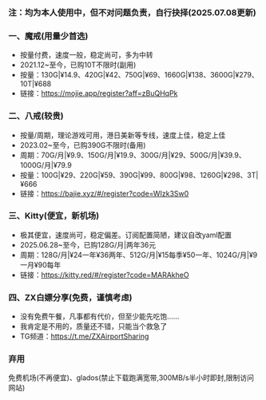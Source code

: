 ### 注：均为本人使用中，但不对问题负责，自行抉择(2025.07.08更新)

### 一、魔戒(用量少首选)
- 按量付费，速度一般，稳定尚可，多为中转
- 2021.12~至今，已购10T不限时(副用)
- 按量：130G|¥14.9、420G|¥42、750G|¥69、1660G|¥138、3600G|¥279、10T|¥688
- 链接：https://mojie.app/register?aff=zBuQHqPk

### 二、八戒(较贵)
- 按量/周期，理论游戏可用，港日美新等专线，速度上佳，稳定上佳
- 2023.02~至今，已购390G不限时(备用)
- 周期：70G/月|¥9.9、150G/月|¥19.9、300G/月|¥29、500G/月|¥39.9、1000G/月|¥79.9
- 按量：100G|¥29、220G|¥59、390G|¥99、800G|¥98、1260G|¥298、3T|¥666
- 链接：https://bajie.xyz/#/register?code=WIzk3Sw0

### 三、Kitty(便宜，新机场)
- 极其便宜，速度尚可，稳定偏差。订阅配置简陋，建议自改yaml配置
- 2025.06.28~至今，已购128G/月|两年36元
- 周期：128G/月|¥24一年¥36两年、512G/月|¥15每季¥50一年、1024G/月|¥9一月¥90每年
- 链接：https://kitty.red/#/register?code=MARAkheO

### 四、ZX白嫖分享(免费，谨慎考虑)
- 没有免费午餐，凡事都有代价，但至少能先吃饱……
- 我肯定是不用的，质量还不错，只能当个救急了
- TG频道：https://t.me/ZXAirportSharing

### 弃用
免费机场(不再便宜)、glados(禁止下载跑满宽带,300MB/s半小时即封,限制访问网站)
